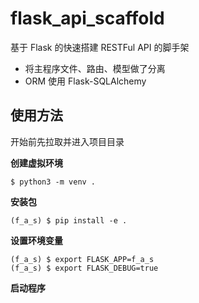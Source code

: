 # flask_api_scaffold
基于 Flask 的快速搭建 RESTFul API 的脚手架

* 将主程序文件、路由、模型做了分离
* ORM 使用 Flask-SQLAlchemy

## 使用方法

开始前先拉取并进入项目目录

**创建虚拟环境**
```shell
$ python3 -m venv .
```

**安装包**
```shell
(f_a_s) $ pip install -e .
```

**设置环境变量**
```shell
(f_a_s) $ export FLASK_APP=f_a_s
(f_a_s) $ export FLASK_DEBUG=true
```

**启动程序**
```shell

```